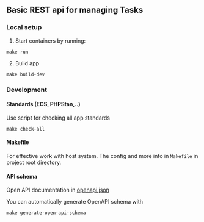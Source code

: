 ## Basic REST api for managing Tasks

### Local setup

1. Start containers by running:
```
make run
```
2. Build app
```
make build-dev
```

### Development

#### Standards (ECS, PHPStan,..)
Use script for checking all app standards
```
make check-all
```

#### Makefile
For effective work with host system. The config and more info in `Makefile` in project root directory.

#### API schema
Open API documentation in [openapi.json](openapi.json)

You can automatically generate OpenAPI schema with 
```
make generate-open-api-schema
```

